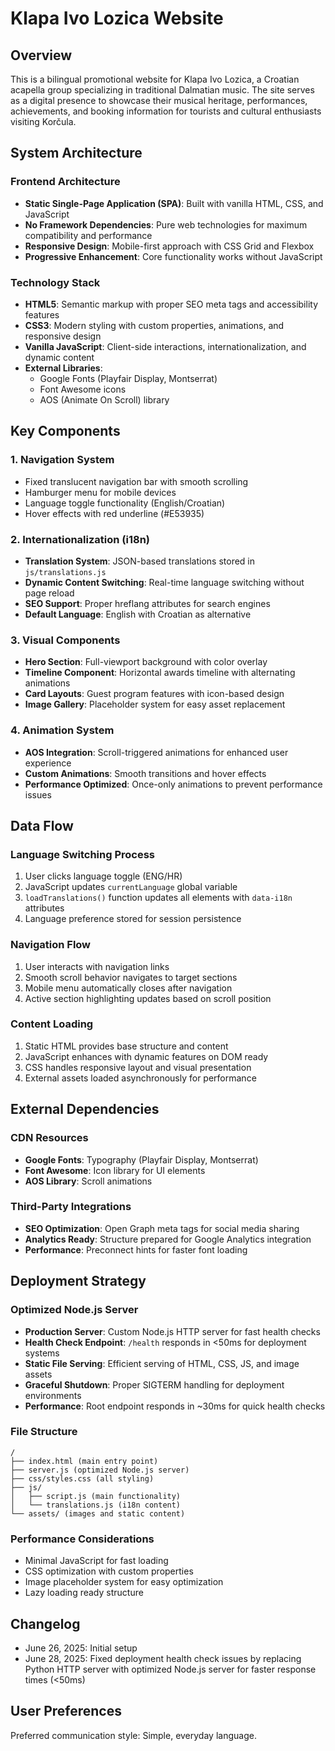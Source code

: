 # Klapa Ivo Lozica Website

## Overview

This is a bilingual promotional website for Klapa Ivo Lozica, a Croatian acapella group specializing in traditional Dalmatian music. The site serves as a digital presence to showcase their musical heritage, performances, achievements, and booking information for tourists and cultural enthusiasts visiting Korčula.

## System Architecture

### Frontend Architecture
- **Static Single-Page Application (SPA)**: Built with vanilla HTML, CSS, and JavaScript
- **No Framework Dependencies**: Pure web technologies for maximum compatibility and performance
- **Responsive Design**: Mobile-first approach with CSS Grid and Flexbox
- **Progressive Enhancement**: Core functionality works without JavaScript

### Technology Stack
- **HTML5**: Semantic markup with proper SEO meta tags and accessibility features
- **CSS3**: Modern styling with custom properties, animations, and responsive design
- **Vanilla JavaScript**: Client-side interactions, internationalization, and dynamic content
- **External Libraries**:
  - Google Fonts (Playfair Display, Montserrat)
  - Font Awesome icons
  - AOS (Animate On Scroll) library

## Key Components

### 1. Navigation System
- Fixed translucent navigation bar with smooth scrolling
- Hamburger menu for mobile devices
- Language toggle functionality (English/Croatian)
- Hover effects with red underline (#E53935)

### 2. Internationalization (i18n)
- **Translation System**: JSON-based translations stored in `js/translations.js`
- **Dynamic Content Switching**: Real-time language switching without page reload
- **SEO Support**: Proper hreflang attributes for search engines
- **Default Language**: English with Croatian as alternative

### 3. Visual Components
- **Hero Section**: Full-viewport background with color overlay
- **Timeline Component**: Horizontal awards timeline with alternating animations
- **Card Layouts**: Guest program features with icon-based design
- **Image Gallery**: Placeholder system for easy asset replacement

### 4. Animation System
- **AOS Integration**: Scroll-triggered animations for enhanced user experience
- **Custom Animations**: Smooth transitions and hover effects
- **Performance Optimized**: Once-only animations to prevent performance issues

## Data Flow

### Language Switching Process
1. User clicks language toggle (ENG/HR)
2. JavaScript updates `currentLanguage` global variable
3. `loadTranslations()` function updates all elements with `data-i18n` attributes
4. Language preference stored for session persistence

### Navigation Flow
1. User interacts with navigation links
2. Smooth scroll behavior navigates to target sections
3. Mobile menu automatically closes after navigation
4. Active section highlighting updates based on scroll position

### Content Loading
1. Static HTML provides base structure and content
2. JavaScript enhances with dynamic features on DOM ready
3. CSS handles responsive layout and visual presentation
4. External assets loaded asynchronously for performance

## External Dependencies

### CDN Resources
- **Google Fonts**: Typography (Playfair Display, Montserrat)
- **Font Awesome**: Icon library for UI elements
- **AOS Library**: Scroll animations

### Third-Party Integrations
- **SEO Optimization**: Open Graph meta tags for social media sharing
- **Analytics Ready**: Structure prepared for Google Analytics integration
- **Performance**: Preconnect hints for faster font loading

## Deployment Strategy

### Optimized Node.js Server
- **Production Server**: Custom Node.js HTTP server for fast health checks
- **Health Check Endpoint**: `/health` responds in <50ms for deployment systems
- **Static File Serving**: Efficient serving of HTML, CSS, JS, and image assets
- **Graceful Shutdown**: Proper SIGTERM handling for deployment environments
- **Performance**: Root endpoint responds in ~30ms for quick health checks

### File Structure
```
/
├── index.html (main entry point)
├── server.js (optimized Node.js server)
├── css/styles.css (all styling)
├── js/
│   ├── script.js (main functionality)
│   └── translations.js (i18n content)
└── assets/ (images and static content)
```

### Performance Considerations
- Minimal JavaScript for fast loading
- CSS optimization with custom properties
- Image placeholder system for easy optimization
- Lazy loading ready structure

## Changelog

- June 26, 2025: Initial setup
- June 28, 2025: Fixed deployment health check issues by replacing Python HTTP server with optimized Node.js server for faster response times (<50ms)

## User Preferences

Preferred communication style: Simple, everyday language.